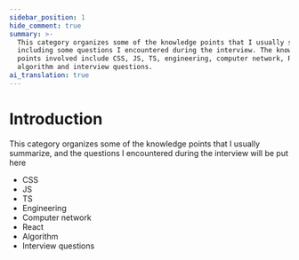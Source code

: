 ```yaml
---
sidebar_position: 1
hide_comment: true
summary: >-
  This category organizes some of the knowledge points that I usually summarize,
  including some questions I encountered during the interview. The knowledge
  points involved include CSS, JS, TS, engineering, computer network, React,
  algorithm and interview questions.
ai_translation: true
---
```


# Introduction

This category organizes some of the knowledge points that I usually summarize, and the questions I encountered during the interview will be put here

- CSS
- JS
- TS
- Engineering
- Computer network
- React
- Algorithm
- Interview questions
